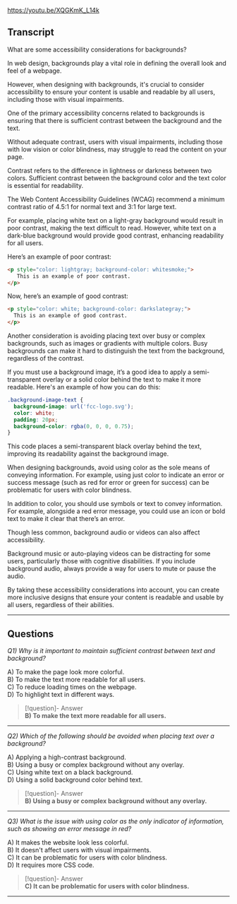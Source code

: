 https://youtu.be/XQGKmK_L14k

## Transcript
What are some accessibility considerations for backgrounds?

In web design, backgrounds play a vital role in defining the overall look and feel of a webpage.

However, when designing with backgrounds, it's crucial to consider accessibility to ensure your content is usable and readable by all users, including those with visual impairments.

One of the primary accessibility concerns related to backgrounds is ensuring that there is sufficient contrast between the background and the text.

Without adequate contrast, users with visual impairments, including those with low vision or color blindness, may struggle to read the content on your page.

Contrast refers to the difference in lightness or darkness between two colors. Sufficient contrast between the background color and the text color is essential for readability.

The Web Content Accessibility Guidelines (WCAG) recommend a minimum contrast ratio of 4.5:1 for normal text and 3:1 for large text.

For example, placing white text on a light-gray background would result in poor contrast, making the text difficult to read. However, white text on a dark-blue background would provide good contrast, enhancing readability for all users.

Here’s an example of poor contrast:

```html
<p style="color: lightgray; background-color: whitesmoke;">
   This is an example of poor contrast.
</p>
```

Now, here’s an example of good contrast:

```html
<p style="color: white; background-color: darkslategray;">
  This is an example of good contrast.
</p>
```

Another consideration is avoiding placing text over busy or complex backgrounds, such as images or gradients with multiple colors. Busy backgrounds can make it hard to distinguish the text from the background, regardless of the contrast.

If you must use a background image, it’s a good idea to apply a semi-transparent overlay or a solid color behind the text to make it more readable. Here's an example of how you can do this:

```css
.background-image-text {
  background-image: url('fcc-logo.svg');
  color: white;
  padding: 20px;
  background-color: rgba(0, 0, 0, 0.75);
}
```

This code places a semi-transparent black overlay behind the text, improving its readability against the background image.

When designing backgrounds, avoid using color as the sole means of conveying information. For example, using just color to indicate an error or success message (such as red for error or green for success) can be problematic for users with color blindness.

In addition to color, you should use symbols or text to convey information. For example, alongside a red error message, you could use an icon or bold text to make it clear that there’s an error.

Though less common, background audio or videos can also affect accessibility.

Background music or auto-playing videos can be distracting for some users, particularly those with cognitive disabilities. If you include background audio, always provide a way for users to mute or pause the audio.

By taking these accessibility considerations into account, you can create more inclusive designs that ensure your content is readable and usable by all users, regardless of their abilities.

---
## Questions
*Q1) Why is it important to maintain sufficient contrast between text and background?*

A) To make the page look more colorful.  
B) To make the text more readable for all users.  
C) To reduce loading times on the webpage.  
D) To highlight text in different ways.  

> [!question]- Answer  
> **B) To make the text more readable for all users.**  

---

*Q2) Which of the following should be avoided when placing text over a background?*

A) Applying a high-contrast background.  
B) Using a busy or complex background without any overlay.  
C) Using white text on a black background.  
D) Using a solid background color behind text.  

> [!question]- Answer  
> **B) Using a busy or complex background without any overlay.**  

---

*Q3) What is the issue with using color as the only indicator of information, such as showing an error message in red?*

A) It makes the website look less colorful.  
B) It doesn't affect users with visual impairments.  
C) It can be problematic for users with color blindness.  
D) It requires more CSS code.  

> [!question]- Answer  
> **C) It can be problematic for users with color blindness.**  

---